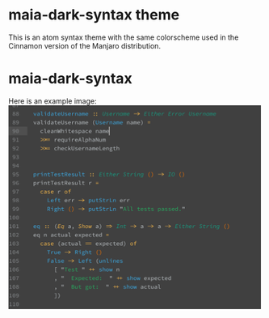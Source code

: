 # maia-dark-syntax theme

This is an atom syntax theme with the same colorscheme used in the Cinnamon version of the Manjaro distribution.


# maia-dark-syntax
Here is an example image:
<img src="https://github.com/Subtlesplendor/maia-dark-syntax/blob/master/example.png?raw=true" width="500">
